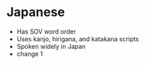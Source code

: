 # Japanese

- Has SOV word order
- Uses kanjo, hirigana, and katakana scripts
- Spoken widely in Japan
- change 1